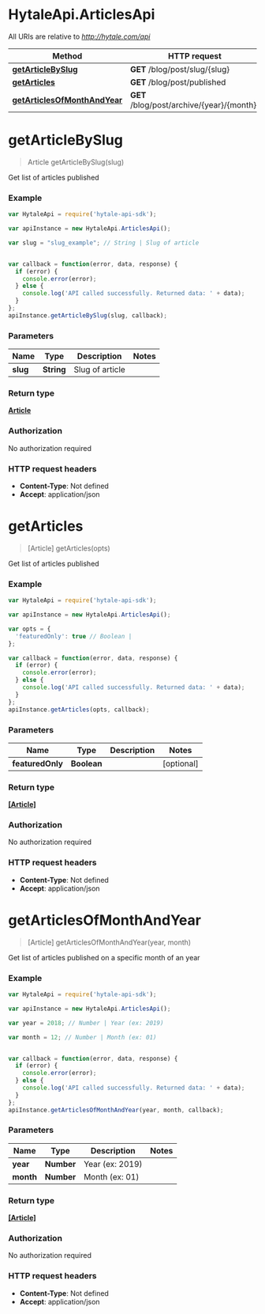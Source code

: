 # HytaleApi.ArticlesApi

All URIs are relative to *http://hytale.com/api*

Method | HTTP request | Description
------------- | ------------- | -------------
[**getArticleBySlug**](ArticlesApi.md#getArticleBySlug) | **GET** /blog/post/slug/{slug} | 
[**getArticles**](ArticlesApi.md#getArticles) | **GET** /blog/post/published | 
[**getArticlesOfMonthAndYear**](ArticlesApi.md#getArticlesOfMonthAndYear) | **GET** /blog/post/archive/{year}/{month}/ | 


<a name="getArticleBySlug"></a>
# **getArticleBySlug**
> Article getArticleBySlug(slug)



Get list of articles published

### Example
```javascript
var HytaleApi = require('hytale-api-sdk');

var apiInstance = new HytaleApi.ArticlesApi();

var slug = "slug_example"; // String | Slug of article


var callback = function(error, data, response) {
  if (error) {
    console.error(error);
  } else {
    console.log('API called successfully. Returned data: ' + data);
  }
};
apiInstance.getArticleBySlug(slug, callback);
```

### Parameters

Name | Type | Description  | Notes
------------- | ------------- | ------------- | -------------
 **slug** | **String**| Slug of article | 

### Return type

[**Article**](Article.md)

### Authorization

No authorization required

### HTTP request headers

 - **Content-Type**: Not defined
 - **Accept**: application/json

<a name="getArticles"></a>
# **getArticles**
> [Article] getArticles(opts)



Get list of articles published

### Example
```javascript
var HytaleApi = require('hytale-api-sdk');

var apiInstance = new HytaleApi.ArticlesApi();

var opts = { 
  'featuredOnly': true // Boolean | 
};

var callback = function(error, data, response) {
  if (error) {
    console.error(error);
  } else {
    console.log('API called successfully. Returned data: ' + data);
  }
};
apiInstance.getArticles(opts, callback);
```

### Parameters

Name | Type | Description  | Notes
------------- | ------------- | ------------- | -------------
 **featuredOnly** | **Boolean**|  | [optional] 

### Return type

[**[Article]**](Article.md)

### Authorization

No authorization required

### HTTP request headers

 - **Content-Type**: Not defined
 - **Accept**: application/json

<a name="getArticlesOfMonthAndYear"></a>
# **getArticlesOfMonthAndYear**
> [Article] getArticlesOfMonthAndYear(year, month)



Get list of articles published on a specific month of an year

### Example
```javascript
var HytaleApi = require('hytale-api-sdk');

var apiInstance = new HytaleApi.ArticlesApi();

var year = 2018; // Number | Year (ex: 2019)

var month = 12; // Number | Month (ex: 01)


var callback = function(error, data, response) {
  if (error) {
    console.error(error);
  } else {
    console.log('API called successfully. Returned data: ' + data);
  }
};
apiInstance.getArticlesOfMonthAndYear(year, month, callback);
```

### Parameters

Name | Type | Description  | Notes
------------- | ------------- | ------------- | -------------
 **year** | **Number**| Year (ex: 2019) | 
 **month** | **Number**| Month (ex: 01) | 

### Return type

[**[Article]**](Article.md)

### Authorization

No authorization required

### HTTP request headers

 - **Content-Type**: Not defined
 - **Accept**: application/json

